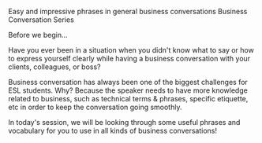 Easy and impressive phrases
in general business conversations
Business Conversation Series

Before we begin...

Have you ever been in a situation when you didn't know what to say or how to express yourself clearly while having a business conversation with your clients, colleagues, or boss?

Business conversation has always been one of the biggest challenges for ESL students. Why? Because the speaker needs to have more knowledge related to business, such as technical terms & phrases, specific etiquette, etc in order to keep the conversation going smoothly.

In today's session, we will be looking through some useful phrases and vocabulary for you to use in all kinds of business conversations!




